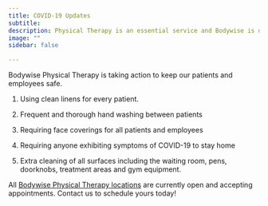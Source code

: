 ```yaml
---
title: COVID-19 Updates
subtitle:
description: Physical Therapy is an essential service and Bodywise is dedicated to serving our patients safely during COVID-19. Learn more about our COVID policy and protocols.
image: ""
sidebar: false

---
```


Bodywise Physical Therapy is taking action to keep our patients and employees safe.

1. Using clean linens for every patient.

2. Frequent and thorough hand washing between patients

3. Requiring face coverings for all patients and employees

4. Requiring anyone exhibiting symptoms of COVID-19 to stay home

5. Extra cleaning of all surfaces including the waiting room, pens, doorknobs, treatment areas and gym equipment.

All [Bodywise Physical Therapy locations](/locations/) are currently open and accepting appointments. Contact us to schedule yours today!
